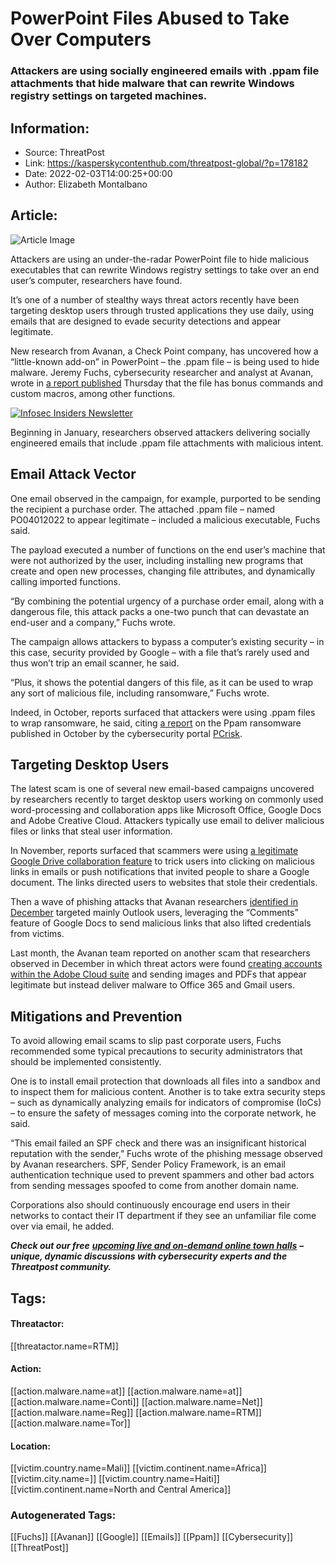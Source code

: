 # PowerPoint Files Abused to Take Over Computers
### Attackers are using socially engineered emails with .ppam file attachments that hide malware that can rewrite Windows registry settings on targeted machines.

## Information:
+ Source: ThreatPost
+ Link: https://kasperskycontenthub.com/threatpost-global/?p=178182
+ Date: 2022-02-03T14:00:25+00:00
+ Author: Elizabeth Montalbano


## Article:
![Article Image](https://media.threatpost.com/wp-content/uploads/sites/103/2020/04/08162616/PowerPoint_Mouse.jpg)

Attackers are using an under-the-radar PowerPoint file to hide malicious executables that can rewrite Windows registry settings to take over an end user’s computer, researchers have found.


It’s one of a number of stealthy ways threat actors recently have been targeting desktop users through trusted applications they use daily, using emails that are designed to evade security detections and appear legitimate.


New research from Avanan, a Check Point company, has uncovered how a “little-known add-on” in PowerPoint – the .ppam file – is being used to hide malware. Jeremy Fuchs, cybersecurity researcher and analyst at Avanan, wrote in [a report published](https://www.avanan.com/blog/using-.ppam-files-to-wrap-executable-content) Thursday that the file has bonus commands and custom macros, among other functions.


[![Infosec Insiders Newsletter](https://media.threatpost.com/wp-content/uploads/sites/103/2021/07/10165815/infosec_insiders_in_article_promo.png)](https://threatpost.com/infosec-insider-subscription-page/?utm_source=ART&utm_medium=ART&utm_campaign=InfosecInsiders_Newsletter_Promo/)


Beginning in January, researchers observed attackers delivering socially engineered emails that include .ppam file attachments with malicious intent.


**Email Attack Vector**
-----------------------


One email observed in the campaign, for example, purported to be sending the recipient a purchase order. The attached .ppam file – named PO04012022 to appear legitimate – included a malicious executable, Fuchs said.


The payload executed a number of functions on the end user’s machine that were not authorized by the user, including installing new programs that create and open new processes, changing file attributes, and dynamically calling imported functions.


“By combining the potential urgency of a purchase order email, along with a dangerous file, this attack packs a one-two punch that can devastate an end-user and a company,” Fuchs wrote.


The campaign allows attackers to bypass a computer’s existing security – in this case, security provided by Google – with a file that’s rarely used and thus won’t trip an email scanner, he said.


“Plus, it shows the potential dangers of this file, as it can be used to wrap any sort of malicious file, including ransomware,” Fuchs wrote.


Indeed, in October, reports surfaced that attackers were using .ppam files to wrap ransomware, he said, citing [a report](https://www.pcrisk.com/removal-guides/14314-ppam-ransomware#:~:text=Discovered%20by%20Petrovic%2C%20Ppam%20is,placing%20it%20in%20all%20folders.) on the Ppam ransomware published in October by the cybersecurity portal [PCrisk](https://www.pcrisk.com/).


**Targeting Desktop Users**
---------------------------


The latest scam is one of several new email-based campaigns uncovered by researchers recently to target desktop users working on commonly used word-processing and collaboration apps like Microsoft Office, Google Docs and Adobe Creative Cloud. Attackers typically use email to deliver malicious files or links that steal user information.


In November, reports surfaced that scammers were using [a legitimate Google Drive collaboration feature](https://threatpost.com/scammers-google-drive-malicious-links/160832/) to trick users into clicking on malicious links in emails or push notifications that invited people to share a Google document. The links directed users to websites that stole their credentials.


Then a wave of phishing attacks that Avanan researchers [identified in December](https://threatpost.com/attackers-exploit-flaw-google-docs-comments/177412/) targeted mainly Outlook users, leveraging the “Comments” feature of Google Docs to send malicious links that also lifted credentials from victims.


Last month, the Avanan team reported on another scam that researchers observed in December in which threat actors were found [creating accounts within the Adobe Cloud suite](https://threatpost.com/adobe-cloud-steal-office-365-gmail-credentials/177625/) and sending images and PDFs that appear legitimate but instead deliver malware to Office 365 and Gmail users.


**Mitigations and Prevention**
------------------------------


To avoid allowing email scams to slip past corporate users, Fuchs recommended some typical precautions to security administrators that should be implemented consistently.


One is to install email protection that downloads all files into a sandbox and to inspect them for malicious content. Another is to take extra security steps – such as dynamically analyzing emails for indicators of compromise (IoCs) – to ensure the safety of messages coming into the corporate network, he said.


“This email failed an SPF check and there was an insignificant historical reputation with the sender,” Fuchs wrote of the phishing message observed by Avanan researchers. SPF, Sender Policy Framework, is an email authentication technique used to prevent spammers and other bad actors from sending messages spoofed to come from another domain name.


Corporations also should continuously encourage end users in their networks to contact their IT department if they see an unfamiliar file come over via email, he added.


***Check out our free*** [***upcoming live and on-demand online town halls***](https://threatpost.com/category/webinars/) ***– unique, dynamic discussions with cybersecurity experts and the Threatpost community.***





## Tags:

#### Threatactor:
[[threatactor.name=RTM]]

#### Action:
[[action.malware.name=at]] [[action.malware.name=at]] [[action.malware.name=Conti]] [[action.malware.name=Net]] [[action.malware.name=Reg]] [[action.malware.name=RTM]] [[action.malware.name=Tor]]

#### Location:
[[victim.country.name=Mali]] [[victim.continent.name=Africa]] [[victim.city.name=]] [[victim.country.name=Haiti]] [[victim.continent.name=North and Central America]]

### Autogenerated Tags:
[[Fuchs]] [[Avanan]] [[Google]] [[Emails]] [[Ppam]] [[Cybersecurity]] [[ThreatPost]]

